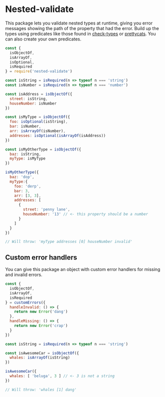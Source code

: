 # Nested-validate

This package lets you validate nested types at runtime, giving you error messages showing the path of the property that had the error. Build up the types using predicates like those found in [check-types](https://www.npmjs.com/package/check-types) or [prettycats](https://www.npmjs.com/package/prettycats). You can also create your own predicates.

```js
const {
  isObjectOf,
  isArrayOf,
  isOptional,
  isRequired
} = require('nested-validate')

const isString = isRequired(n => typeof n === 'string')
const isNumber = isRequired(n => typeof n === 'number')

const isAddress = isObjectOf({
  street: isString,
  houseNumber: isNumber
})

const isMyType = isObjectOf({
  foo: isOptional(isString),
  bar: isNumber,
  arr: isArrayOf(isNumber),
  addresses: isOptional(isArrayOf(isAddress))
})

const isMyOtherType = isObjectOf({
  baz: isString,
  myType: isMyType
})

isMyOtherType({
  baz: 'dop',
  myType:{
    foo: 'derp',
    bar: 3,
    arr: [3, 3],
    addresses: [
      {
        street: 'penny lane',
        houseNumber: '13' // <- this property should be a number
      }
    ]
  }
})

// Will throw: 'myType addresses [0] houseNumber invalid'

```

## Custom error handlers

You can give this package an object with custom error handlers for missing and invalid errors.

```js
const {
  isObjectOf,
  isArrayOf,
  isRequired
} = customErrors({
  handleInvalid: () => {
    return new Error('dang')
  },
  handleMissing: () => {
    return new Error('crap')
  }
})

const isString = isRequired(n => typeof n === 'string')

const isAwesomeCar = isObjectOf({
  whales: isArrayOf(isString)
})

isAwesomeCar({
  whales: [ 'beluga', 3 ] // <- 3 is not a string
})

// Will throw: 'whales [1] dang'
```